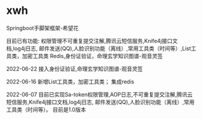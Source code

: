 # xwh
Springboot手脚架框架-希望花

目前已有功能: 权限管理不可重复提交注解,腾讯云短信服务,Knife4j接口文档,log4j日志,
邮件发送(QQ),人脸识别功能（离线）,常用工具类（时间等）,List工具类，加密工具类
Redis,身份证验证，命理玄学知识图谱-观音灵签

2022-06-22
接入身份证验证,命理玄学知识图谱-观音灵签

2022-06-16
新增List工具类，加密工具类；
集成redis

2022-06-07
目前已实现Sa-token权限管理,AOP日志,不可重复提交注解,腾讯云短信服务,Knife4j接口文档,log4j日志,
邮件发送(QQ),人脸识别功能（离线）,常用工具类（时间等）。
目前是1.0版本

